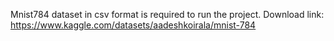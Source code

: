 Mnist784 dataset in csv format is required to run the project.
Download link: https://www.kaggle.com/datasets/aadeshkoirala/mnist-784
